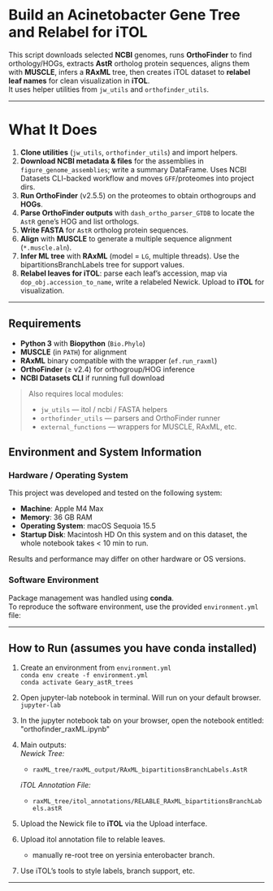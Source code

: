 # Build an Acinetobacter Gene Tree and Relabel for iTOL

This script downloads selected **NCBI** genomes, runs **OrthoFinder** to find orthology/HOGs, extracts **AstR** ortholog protein sequences, aligns them with **MUSCLE**, infers a **RAxML** tree, then creates iTOL dataset to **relabel leaf names** for clean visualization in **iTOL**.  
It uses helper utilities from `jw_utils` and `orthofinder_utils`.  

---

# What It Does

1. **Clone utilities** (`jw_utils`, `orthofinder_utils`) and import helpers.  
2. **Download NCBI metadata & files** for the assemblies in `figure_genome_assemblies`; write a summary DataFrame. Uses NCBI Datasets CLI-backed workflow and moves `GFF`/proteomes into project dirs.  
3. **Run OrthoFinder** (v2.5.5) on the proteomes to obtain orthogroups and **HOGs**.  
4. **Parse OrthoFinder outputs** with `dash_ortho_parser_GTDB` to locate the `AstR` gene’s HOG and list orthologs.  
5. **Write FASTA** for `AstR` ortholog protein sequences.  
6. **Align** with **MUSCLE** to generate a multiple sequence alignment (`*.muscle.aln`).  
7. **Infer ML tree** with **RAxML** (model = `LG`, multiple threads). Use the bipartitionsBranchLabels tree for support values.  
8. **Relabel leaves for iTOL**: parse each leaf’s accession, map via `dop_obj.accession_to_name`, write a relabeled Newick. Upload to **iTOL** for visualization.

---


## Requirements

- **Python 3** with **Biopython** (`Bio.Phylo`)  
- **MUSCLE** (in `PATH`) for alignment  
- **RAxML** binary compatible with the wrapper (`ef.run_raxml`)  
- **OrthoFinder** (≥ v2.4) for orthogroup/HOG inference  
- **NCBI Datasets CLI** if running full download  

> Also requires local modules:
> * `jw_utils` — itol / ncbi / FASTA helpers  
> * `orthofinder_utils` — parsers and OrthoFinder runner  
> * `external_functions` — wrappers for MUSCLE, RAxML, etc.
>
## Environment and System Information

### Hardware / Operating System
This project was developed and tested on the following system:

- **Machine**: Apple M4 Max  
- **Memory**: 36 GB RAM  
- **Operating System**: macOS Sequoia 15.5  
- **Startup Disk**: Macintosh HD
On this system and on this dataset, the whole notebook takes < 10 min to run. 

Results and performance may differ on other hardware or OS versions.

### Software Environment
Package management was handled using **conda**.  
To reproduce the software environment, use the provided `environment.yml` file:

---

## How to Run (assumes you have conda installed)  

1. Create an environment from `environment.yml`  
   `conda env create -f environment.yml`  
   `conda activate Geary_astR_trees`  
2. Open jupyter-lab notebook in terminal. Will run on your default browser.  
   `jupyter-lab`
3. In the jupyter notebook tab on your browser, open the notebook entitled: "orthofinder_raxML.ipynb"  
   
4. Main outputs:  
   *Newick Tree:*  
   - `raxML_tree/raxML_output/RAxML_bipartitionsBranchLabels.AstR`
     
   *iTOL Annotation File:*  
   - `raxML_tree/itol_annotations/RELABLE_RAxML_bipartitionsBranchLabels.astR`  
6. Upload the  Newick file to **iTOL** via the Upload interface.
7. Upload itol annotation file to relable leaves.
   - manually re-root tree on yersinia enterobacter branch.  
9.  Use iTOL’s tools to style labels, branch support, etc.

---


